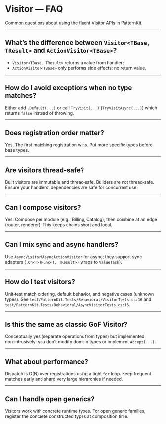 # Visitor — FAQ

Common questions about using the fluent Visitor APIs in PatternKit.

---

## What’s the difference between `Visitor<TBase, TResult>` and `ActionVisitor<TBase>`?

- `Visitor<TBase, TResult>` returns a value from handlers.
- `ActionVisitor<TBase>` only performs side effects; no return value.

---

## How do I avoid exceptions when no type matches?

Either add `.Default(...)` or call `TryVisit(...)` (`TryVisitAsync(...)`) which returns `false` instead of throwing.

---

## Does registration order matter?

Yes. The first matching registration wins. Put more specific types before base types.

---

## Are visitors thread‑safe?

Built visitors are immutable and thread‑safe. Builders are not thread‑safe. Ensure your handlers’ dependencies are safe for concurrent use.

---

## Can I compose visitors?

Yes. Compose per module (e.g., Billing, Catalog), then combine at an edge (router, renderer). This keeps chains short and local.

---

## Can I mix sync and async handlers?

Use `AsyncVisitor`/`AsyncActionVisitor` for async; they support sync adapters (`.On<T>(Func<T, TResult>)` wraps to `ValueTask`).

---

## How do I test visitors?

Unit‑test match ordering, default behavior, and negative cases (unknown types). See `test/PatternKit.Tests/Behavioral/VisitorTests.cs:16` and `test/PatternKit.Tests/Behavioral/AsyncVisitorTests.cs:16`.

---

## Is this the same as classic GoF Visitor?

Conceptually yes (separate operations from types) but implemented non‑intrusively: you don’t modify domain types or implement `Accept(...)`.

---

## What about performance?

Dispatch is O(N) over registrations using a tight `for` loop. Keep frequent matches early and shard very large hierarchies if needed.

---

## Can I handle open generics?

Visitors work with concrete runtime types. For open generic families, register the concrete constructed types at composition time.

